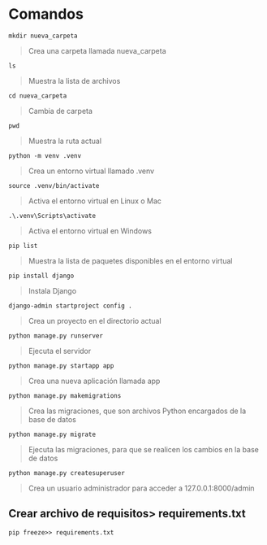 # Comandos

`mkdir nueva_carpeta`
> Crea una carpeta llamada nueva_carpeta

`ls`
> Muestra la lista de archivos

`cd nueva_carpeta`
> Cambia de carpeta

`pwd`
> Muestra la ruta actual

`python -m venv .venv`
> Crea un entorno virtual llamado .venv

`source .venv/bin/activate`
> Activa el entorno virtual en Linux o Mac

`.\.venv\Scripts\activate`
> Activa el entorno virtual en Windows

`pip list`
> Muestra la lista de paquetes disponibles en el entorno virtual

`pip install django`
> Instala Django

`django-admin startproject config .`
> Crea un proyecto en el directorio actual

`python manage.py runserver`
> Ejecuta el servidor

`python manage.py startapp app`
> Crea una nueva aplicación llamada app

`python manage.py makemigrations`
> Crea las migraciones, que son archivos Python encargados de la base de datos

`python manage.py migrate`
> Ejecuta las migraciones, para que se realicen los cambios en la base de datos

`python manage.py createsuperuser`
> Crea un usuario administrador para acceder a 127.0.0.1:8000/admin

## Crear archivo de requisitos> requirements.txt

`pip freeze>> requirements.txt`